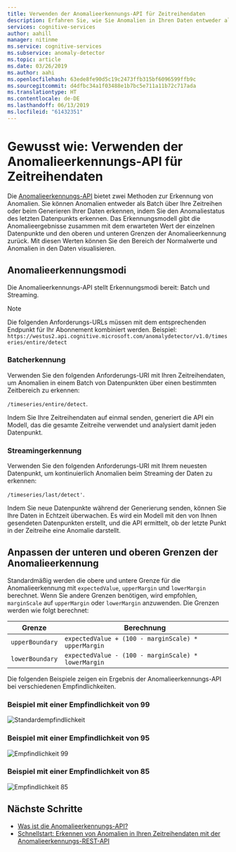 ```yaml
---
title: Verwenden der Anomalieerkennungs-API für Zeitreihendaten
description: Erfahren Sie, wie Sie Anomalien in Ihren Daten entweder als Batch oder beim Streaming von Daten erkennen können.
services: cognitive-services
author: aahill
manager: nitinme
ms.service: cognitive-services
ms.subservice: anomaly-detector
ms.topic: article
ms.date: 03/26/2019
ms.author: aahi
ms.openlocfilehash: 63ede8fe90d5c19c2473ffb315bf6096599ffb9c
ms.sourcegitcommit: d4dfbc34a1f03488e1b7bc5e711a11b72c717ada
ms.translationtype: HT
ms.contentlocale: de-DE
ms.lasthandoff: 06/13/2019
ms.locfileid: "61432351"
---
```

# <a name="how-to-use-the-anomaly-detector-api-on-your-time-series-data"></a>Gewusst wie: Verwenden der Anomalieerkennungs-API für Zeitreihendaten  

Die [Anomalieerkennungs-API](https://westus2.dev.cognitive.microsoft.com/docs/services/AnomalyDetector/operations/post-timeseries-entire-detect) bietet zwei Methoden zur Erkennung von Anomalien. Sie können Anomalien entweder als Batch über Ihre Zeitreihen oder beim Generieren Ihrer Daten erkennen, indem Sie den Anomaliestatus des letzten Datenpunkts erkennen. Das Erkennungsmodell gibt die Anomalieergebnisse zusammen mit dem erwarteten Wert der einzelnen Datenpunkte und den oberen und unteren Grenzen der Anomalieerkennung zurück. Mit diesen Werten können Sie den Bereich der Normalwerte und Anomalien in den Daten visualisieren.

## <a name="anomaly-detection-modes"></a>Anomalieerkennungsmodi 

Die Anomalieerkennungs-API stellt Erkennungsmodi bereit: Batch und Streaming.

> [!NOTE]
> Die folgenden Anforderungs-URLs müssen mit dem entsprechenden Endpunkt für Ihr Abonnement kombiniert werden. Beispiel: `https://westus2.api.cognitive.microsoft.com/anomalydetector/v1.0/timeseries/entire/detect`


### <a name="batch-detection"></a>Batcherkennung

Verwenden Sie den folgenden Anforderungs-URI mit Ihren Zeitreihendaten, um Anomalien in einem Batch von Datenpunkten über einen bestimmten Zeitbereich zu erkennen: 

`/timeseries/entire/detect`. 

Indem Sie Ihre Zeitreihendaten auf einmal senden, generiert die API ein Modell, das die gesamte Zeitreihe verwendet und analysiert damit jeden Datenpunkt.  

### <a name="streaming-detection"></a>Streamingerkennung

Verwenden Sie den folgenden Anforderungs-URI mit Ihrem neuesten Datenpunkt, um kontinuierlich Anomalien beim Streaming der Daten zu erkennen: 

`/timeseries/last/detect'`. 

Indem Sie neue Datenpunkte während der Generierung senden, können Sie Ihre Daten in Echtzeit überwachen. Es wird ein Modell mit den von Ihnen gesendeten Datenpunkten erstellt, und die API ermittelt, ob der letzte Punkt in der Zeitreihe eine Anomalie darstellt.

## <a name="adjusting-lower-and-upper-anomaly-detection-boundaries"></a>Anpassen der unteren und oberen Grenzen der Anomalieerkennung

Standardmäßig werden die obere und untere Grenze für die Anomalieerkennung mit `expectedValue`, `upperMargin` und `lowerMargin` berechnet. Wenn Sie andere Grenzen benötigen, wird empfohlen, `marginScale` auf `upperMargin` oder `lowerMargin` anzuwenden. Die Grenzen werden wie folgt berechnet:

|Grenze  |Berechnung  |
|---------|---------|
|`upperBoundary` | `expectedValue + (100 - marginScale) * upperMargin`        |
|`lowerBoundary` | `expectedValue - (100 - marginScale) * lowerMargin`        |

Die folgenden Beispiele zeigen ein Ergebnis der Anomalieerkennungs-API bei verschiedenen Empfindlichkeiten.

### <a name="example-with-sensitivity-at-99"></a>Beispiel mit einer Empfindlichkeit von 99

![Standardempfindlichkeit](../media/sensitivity_99.png)

### <a name="example-with-sensitivity-at-95"></a>Beispiel mit einer Empfindlichkeit von 95

![Empfindlichkeit 99](../media/sensitivity_95.png)

### <a name="example-with-sensitivity-at-85"></a>Beispiel mit einer Empfindlichkeit von 85

![Empfindlichkeit 85](../media/sensitivity_85.png)

## <a name="next-steps"></a>Nächste Schritte

* [Was ist die Anomalieerkennungs-API?](../overview.md)
* [Schnellstart: Erkennen von Anomalien in Ihren Zeitreihendaten mit der Anomalieerkennungs-REST-API](../quickstarts/detect-data-anomalies-csharp.md)
